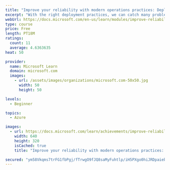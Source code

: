 ```yaml
---
title: "Improve your reliability with modern operations practices: Deployment"
excerpt: "With the right deployment practices, we can catch many problems before they get to our production environment and cause an incident. In this module we look at practices that can help us improve our reliability."
webUrl: https://docs.microsoft.com/en-us/learn/modules/improve-reliability-deployment/
type: course
price: Free
length: PT18M
ratings:
  count: 11
  average: 4.6363635
heat: 50

provider:
  name: Microsoft Learn
  domain: microsoft.com
  images:
    - url: /assets/images/organizations/microsoft.com-50x50.jpg
      width: 50
      height: 50

levels:
  - Beginner

topics:
  - Azure

images:
  - url: https://docs.microsoft.com/learn/achievements/improve-reliability-deployment-social.png
    width: 640
    height: 320
    isCached: true
    title: "Improve your reliability with modern operations practices: Deployment"

secured: "ym58Vkqms7trFG1fbPgj/fTrwgO9fJQ8saMyFuhtlp/iH5PXgo0hiJRDpaieben/w96eCFCLoP5D1bwJyIrtLrfpc82iEQuOUwZ/xJBM+tinNF20DkIY2bgdK13PZkbEwwZNtwI20VPWop2Fss/SKz3uskOOmeCC55SGSjryzLCGqvgwDSAVveiM70eotyHLIvuo7yu5vvoaVew54mI8alSNhoyOcunhK9I0QDjb2tmZYLQkfbtfLi1dDe5ONM+tHkBa01hdnuoeq1kw88+AlFpuVk/V/CmApU9KDNe9u+rusSmRo1ivut9d9orQVTq9SSFAE57tm4vLO1DWUnBnIg1yScRWMBFeazoVqO9TflJNuigvuA7xfQreN0Wf3taSFIwIRh1nbarkSi4sQTVexw==;6Trebu9w+d8Cm/yM9y50+Q=="
---
```


